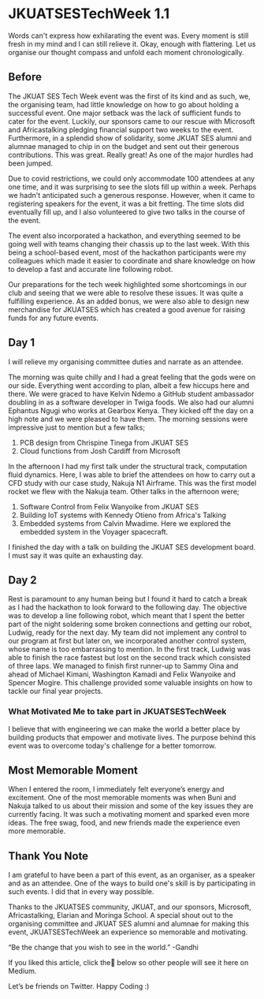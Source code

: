 # JKUATSESTechWeek 1.1
Words can't express how exhilarating the event was. Every moment is still fresh in my mind and I can still relieve it. Okay, enough with flattering. Let us organise our thought compass and unfold each moment chronologically.

## Before
The JKUAT SES Tech Week event was the first of its kind and as such, we, the organising team, had little knowledge on how to go about holding a successful event. One major setback was the lack of sufficient funds to cater for the event. Luckily, our sponsors came to our rescue with Microsoft and Africastalking pledging financial support two weeks to the event. Furthermore, in a splendid show of solidarity, some JKUAT SES alumni and alumnae managed to chip in on the budget and sent out their generous contributions. This was great. Really great! As one of the major hurdles had been jumped.

Due to covid restrictions, we could only accommodate 100 attendees at any one time, and it was surprising to see the slots fill up within a week. Perhaps we hadn't anticipated such a generous response. However, when it came to registering speakers for the event, it was a bit fretting. The time slots did eventually fill up, and I also volunteered to give two talks in the course of the event.

The event also incorporated a hackathon, and everything seemed to be going well with teams changing their chassis up to the last week. With this being a school-based event, most of the hackathon participants were my colleagues which made it easier to coordinate and share knowledge on how to develop a fast and accurate line following robot. 

Our preparations for the tech week highlighted some shortcomings in our club and seeing that we were able to resolve these issues. It was quite a fulfilling experience. As an added bonus, we were also able to design new merchandise for JKUATSES which has created a good avenue for raising funds for any future events. 

## Day 1

I will relieve my organising committee duties and narrate as an attendee. 

The morning was quite chilly and I had a great feeling that the gods were on our side. Everything went according to plan, albeit a few hiccups here and there. We were graced to have Kelvin Ndemo a GitHub student ambassador doubling in as a software developer in Twiga foods. We also had our alumni Ephantus Ngugi who works at Gearbox Kenya. They kicked off the day on a high note and we were pleased to have them. The morning sessions were impressive just to mention but a few talks;

1. PCB design from Chrispine Tinega from JKUAT SES
2. Cloud functions from Josh Cardiff from Microsoft

In the afternoon I had my first talk under the structural track, computation fluid dynamics. Here, I was able to brief the attendees on how to carry out a CFD study with our case study, Nakuja N1 Airframe. This was the first model rocket we flew with the Nakuja team.
Other talks in the afternoon were;
1. Software Control from Felix Wanyoike from JKUAT SES
2. Building IoT systems with Kennedy Otieno from Africa's Talking
3. Embedded systems from Calvin Mwadime. Here we explored the embedded system in the Voyager spacecraft.

I finished the day with a talk on building the JKUAT SES development board. I must say it was quite an exhausting day.

## Day 2

Rest is paramount to any human being but I found it hard to catch a break as I had the hackathon to look forward to the following day. The objective was to develop a line following robot, which meant that I spent the better part of the night soldering some broken connections and getting our robot, Ludwig, ready for the next day. My team did not implement any control to our program at first but later on, we incorporated another control system, whose name is too embarrassing to mention. In the first track, Ludwig was able to finish the race fastest but lost on the second track which consisted of three laps. We managed to finish first runner-up to Sammy Oina and ahead of Michael Kimani, Washington Kamadi and Felix Wanyoike and Spencer Mogire. This challenge provided some valuable insights on how to tackle our final year projects.

### What Motivated Me to take part in JKUATSESTechWeek

I believe that with engineering we can make the world a better place by building products that empower and motivate lives. The purpose behind this event was to overcome today's challenge for a better tomorrow.

## Most Memorable Moment

When I entered the room, I immediately felt everyone’s energy and excitement. One of the most memorable moments was when Buni and Nakuja talked to us about their mission and some of the key issues they are currently facing. It was such a motivating moment and sparked even more ideas.
The free swag, food, and new friends made the experience even more memorable.

## Thank You Note

I am grateful to have been a part of this event, as an organiser, as a speaker and as an attendee. One of the ways to build one's skill is by participating in such events. I did that in every way possible. 

Thanks to the JKUATSES community, JKUAT, and our sponsors, Microsoft, Africastalking, Elarian and Moringa School. A special shout out to the organising committee and JKUAT SES alumni and alumnae for making this event, JKUATSESTechWeek an experience so memorable and motivating.

“Be the change that you wish to see in the world.” -Gandhi


If you liked this article, click the👏 below so other people will see it here on Medium.

Let’s be friends on Twitter. Happy Coding :)